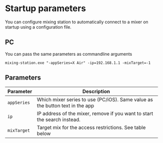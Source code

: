 # Startup parameters

You can configure mixing station to automatically connect to a mixer on startup using a configuration file.

## PC
You can pass the same parameters as commandline arguments
```
mixing-station.exe "-appSeries=X Air" -ip=192.168.1.1 -mixTarget=-1
```

## Parameters
| Parameter | Description |
| --- | --- |
| `appSeries` | Which mixer series to use (PC/iOS). Same value as the button text in the app |
| `ip` | IP address of the mixer, remove if you want to start the search instead. |
| `mixTarget` | Target mix for the access restrictions. See table below |
